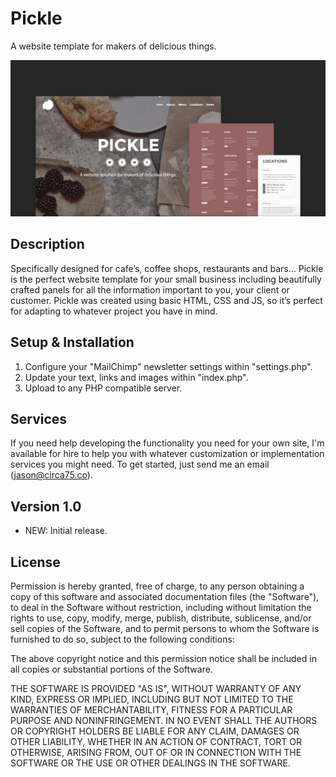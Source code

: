 # Pickle

A website template for makers of delicious things.

![Alt text](screenshot.jpg?raw=true)

## Description

Specifically designed for cafe’s, coffee shops, restaurants and bars... Pickle is the perfect website template for your small business including beautifully crafted panels for all the information important to you, your client or customer. Pickle was created using basic HTML, CSS and JS, so it’s perfect for adapting to whatever project you have in mind.

## Setup & Installation

1. Configure your "MailChimp" newsletter settings within "settings.php".
2. Update your text, links and images within "index.php".
4. Upload to any PHP compatible server.

## Services

If you need help developing the functionality you need for your own site, I'm available for hire to help you with whatever customization or implementation services you might need. To get started, just send me an email (jason@circa75.co).

## Version 1.0

- NEW: Initial release.

## License

Permission is hereby granted, free of charge, to any person obtaining a copy of this software and associated documentation files (the "Software"), to deal in the Software without restriction, including without limitation the rights to use, copy, modify, merge, publish, distribute, sublicense, and/or sell copies of the Software, and to permit persons to whom the Software is furnished to do so, subject to the following conditions:

The above copyright notice and this permission notice shall be included in all copies or substantial portions of the Software.

THE SOFTWARE IS PROVIDED "AS IS", WITHOUT WARRANTY OF ANY KIND, EXPRESS OR IMPLIED, INCLUDING BUT NOT LIMITED TO THE WARRANTIES OF MERCHANTABILITY, FITNESS FOR A PARTICULAR PURPOSE AND NONINFRINGEMENT. IN NO EVENT SHALL THE AUTHORS OR COPYRIGHT HOLDERS BE LIABLE FOR ANY CLAIM, DAMAGES OR OTHER LIABILITY, WHETHER IN AN ACTION OF CONTRACT, TORT OR OTHERWISE, ARISING FROM, OUT OF OR IN CONNECTION WITH THE SOFTWARE OR THE USE OR OTHER DEALINGS IN THE SOFTWARE.
